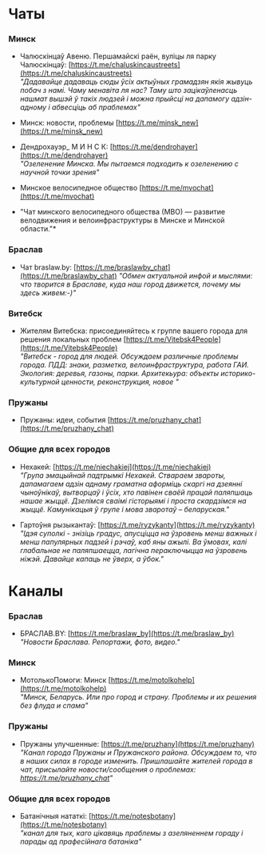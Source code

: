 # Чаты

### Минск

* Чалюскінцаў Авеню. Першамайскі раён, вуліцы ля парку Чалюскінцаў: [https://t.me/chaluskincaustreets](https://t.me/chaluskincaustreets)<br>
*"Дадавайце дадаваць сюды ўсіх актыўных грамадзян якія жывуць побач з намі. Чаму менавіта ля нас? Таму што зацікаўленасць нашмат вышэй ў такіх людзей і можна прыйсці на дапамогу адзін-адному і абвесціць аб праблемах"*

* Минск: новости, проблемы [https://t.me/minsk_new](https://t.me/minsk_new)

* Дендрохауэр_ М И Н С К: [https://t.me/dendrohayer](https://t.me/dendrohayer)<br>
*"Озеленение Минска. Мы пытаемся подходить к  озеленению с научной точки зрения"*

* Минское велосипедное общество [https://t.me/mvochat](https://t.me/mvochat)
* "Чат минского велосипедного общества (МВО) — развитие велодвижения и велоинфраструктуры в Минске и Минской области."*

### Браслав

* Чат braslaw.by: [https://t.me/braslawby_chat](https://t.me/braslawby_chat)
*"Обмен актуальной инфой и мыслями: что творится в Браславе, куда наш город движется, почему мы здесь живем:-)"*

### Витебск

* Жителям Витебска: присоединяйтесь к группе вашего города для решения локальных проблем [https://t.me/Vitebsk4People](https://t.me/Vitebsk4People)<br>
*"Витебск - город для людей. Обсуждаем различные проблемы города. ПДД: знаки, разметка, велоинфраструктура, работа ГАИ. Экология: деревья, газоны, парки. Архитекьура: объекты историко-культурной ценности, реконструкция, новое "* 

### Пружаны

* Пружаны: идеи, события [https://t.me/pruzhany_chat](https://t.me/pruzhany_chat)

### Общие для всех городов

* Нехакей: [https://t.me/niechakiej](https://t.me/niechakiej)<br>
*"Група эмацыйнай падтрымкі Нехакей. Ствараем звароты, дапамагаем адзін аднаму граматна аформіць скаргі на дзеянні чыноўнікаў, вытворцаў і ўсіх, хто павінен сваёй працай паляпшаць нашае жыццё. Дзелімся сваімі гісторыямі і проста скардзімся на жыццё. Камунікацыя ў групе і мова зваротаў – беларуская."*

* Гартоўня рызыкантаў: [https://t.me/ryzykanty](https://t.me/ryzykanty)<br>
*"Ідэя суполкі - знізіць градус, апусціцца на ўзровень менш важных і менш папулярных падзей і рэчаў, каб яны ажылі. Ва ўмовах, калі глабальнае не паляпшаецца, лагічна пераключыцца на ўзровень ніжэй. Давайце капаць не ўверх, а ўбок."*

# Каналы 

### Браслав

* БРАСЛАВ.BY: [https://t.me/braslaw_by](https://t.me/braslaw_by)<br>
*"Новости Браслава. Репортажи, фото, видео."*

### Минск

* МотолькоПомоги: Минск [https://t.me/motolkohelp](https://t.me/motolkohelp)<br>
*"Минск, Беларусь. Или про город и страну. Проблемы и их решения без флуда и спама"*

### Пружаны

* Пружаны улучшенные: [https://t.me/pruzhany](https://t.me/pruzhany)<br>
*"Канал города Пружаны и Пружанского района. Обсуждаем то, что в наших силах в городе изменить. Пришлашайте жителей города в чат, присылайте новости/сообщения о проблемах: https://t.me/pruzhany_chat"*


### Общие для всех городов

* Батанічныя нататкі: [https://t.me/notesbotany](https://t.me/notesbotany)<br>
*"канал для тых, каго цікавяць праблемы з азеляненнем гораду і парады ад прафесійнага батаніка"*

